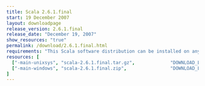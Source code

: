 ```yaml
---
title: Scala 2.6.1.final
start: 19 December 2007
layout: downloadpage
release_version: 2.6.1.final
release_date: "December 19, 2007"
show_resources: "true"
permalink: /download/2.6.1.final.html
requirements: "This Scala software distribution can be installed on any Unix-like or Windows system. It requires the Java runtime version 1.6 or later, which can be downloaded <a href='http://www.java.com/'>here</a>."
resources: [
  ["-main-unixsys", "scala-2.6.1.final.tar.gz",             "DOWNLOAD_LOCATION_123/scala-2.6.1.final.tar.gz",                "Max OS X, Unix, Cygwin",  "14 MB"],
  ["-main-windows", "scala-2.6.1.final.zip",                "DOWNLOAD_LOCATION_123/scala-2.6.1.final.zip",                   "Windows",                 "16 MB"]
]
---
```




